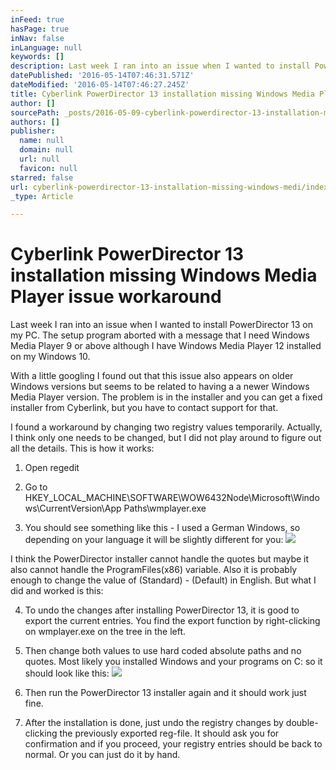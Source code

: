 ```yaml
---
inFeed: true
hasPage: true
inNav: false
inLanguage: null
keywords: []
description: Last week I ran into an issue when I wanted to install PowerDirector 13 on my PC. The setup program aborted with a message that I need Windows Media Player 9 or above although I have Windows Media Player 12 installed on my Windows 10.
datePublished: '2016-05-14T07:46:31.571Z'
dateModified: '2016-05-14T07:46:27.245Z'
title: Cyberlink PowerDirector 13 installation missing Windows Media Player issue workaround
author: []
sourcePath: _posts/2016-05-09-cyberlink-powerdirector-13-installation-missing-windows-medi.md
authors: []
publisher:
  name: null
  domain: null
  url: null
  favicon: null
starred: false
url: cyberlink-powerdirector-13-installation-missing-windows-medi/index.html
_type: Article

---
```

# Cyberlink PowerDirector 13 installation missing Windows Media Player issue workaround

Last week I ran into an issue when I wanted to install PowerDirector 13 on my PC. The setup program aborted with a message that I need Windows Media Player 9 or above although I have Windows Media Player 12 installed on my Windows 10\.

With a little googling I found out that this issue also appears on older Windows versions but seems to be related to having a a newer Windows Media Player version. The problem is in the installer and you can get a fixed installer from Cyberlink, but you have to contact support for that.

I found a workaround by changing two registry values temporarily. Actually, I think only one needs to be changed, but I did not play around to figure out all the details. This is how it works:

1) Open regedit

2) Go to HKEY\_LOCAL\_MACHINE\\SOFTWARE\\WOW6432Node\\Microsoft\\Windows\\CurrentVersion\\App Paths\\wmplayer.exe

3) You should see something like this - I used a German Windows, so depending on your language it will be slightly different for you:
![](https://the-grid-user-content.s3-us-west-2.amazonaws.com/4a01a37e-675a-470a-8389-d64c3888213b.png)

I think the PowerDirector installer cannot handle the quotes but maybe it also cannot handle the ProgramFiles(x86) variable. Also it is probably enough to change the value of (Standard) - (Default) in English. But what I did and worked is this:

4) To undo the changes after installing PowerDirector 13, it is good to export the current entries. You find the export function by right-clicking on wmplayer.exe on the tree in the left.

5) Then change both values to use hard coded absolute paths and no quotes. Most likely you installed Windows and your programs on C: so it should look like this:
![](https://the-grid-user-content.s3-us-west-2.amazonaws.com/5dddf500-54d4-4ad4-ba90-6cbb9a0f5f7d.png)

6) Then run the PowerDirector 13 installer again and it should work just fine. 

7) After the installation is done, just undo the registry changes by double-clicking the previously exported reg-file. It should ask you for confirmation and if you proceed, your registry entries should be back to normal. Or you can just do it by hand.